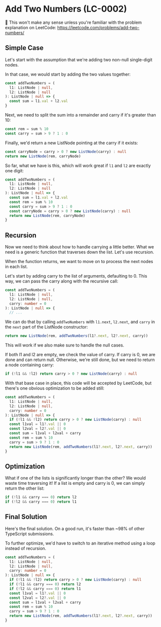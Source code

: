 # Add Two Numbers (LC-0002)

🛑️ This won't make any sense unless you're familiar with the problem explanation on LeetCode: <https://leetcode.com/problems/add-two-numbers/>

## Simple Case

Let's start with the assumption that we're adding two non-null single-digit nodes.

In that case, we would start by adding the two values together:

```ts
const addTwoNumbers = (
  l1: ListNode | null,
  l2: ListNode | null
): ListNode | null => {
  const sum = l1.val + l2.val
}
```

Next, we need to split the sum into a remainder and carry if it's greater than 10:

```ts
const rem = sum % 10
const carry = sum > 9 ? 1 : 0
```

Finally, we'd return a new ListNode pointing at the carry if it exists:

```ts
const carryNode = carry > 0 ? new ListNode(carry) : null
return new ListNode(rem, carryNode)
```

So far, what we have is this, which will work great if `l1` and `l2` are exactly one digit:

```ts
const addTwoNumbers = (
  l1: ListNode | null,
  l2: ListNode | null
): ListNode | null => {
  const sum = l1.val + l2.val
  const rem = sum % 10
  const carry = sum > 9 ? 1 : 0
  const carryNode = carry > 0 ? new ListNode(carry) : null
  return new ListNode(rem, carryNode)
}
```

## Recursion

Now we need to think about how to handle carrying a little better. What we need is a generic function that traverses down the list. Let's use recursion.

When the function returns, we want to move on to process the next nodes in each list.

Let's start by adding carry to the list of arguments, defaulting to 0. This way, we can pass the carry along with the recursive call:

```ts
const addTwoNumbers = (
  l1: ListNode | null,
  l2: ListNode | null,
  carry: number = 0
): ListNode | null => {
  // ...
```

We can do that by calling `addTwoNumbers` with `l1.next`, `l2.next`, and `carry` in the `next` part of the ListNode constructor:

```ts
return new ListNode(rem, addTwoNumbers(l1?.next, l2?.next, carry))
```

This will work if we also make sure to handle the null cases.

If both l1 and l2 are empty, we check the value of carry. If carry is 0, we are done and can return null. Otherwise, we're still done, but we need to return a node containing carry:

```ts
if (!l1 && !l2) return carry > 0 ? new ListNode(carry) : null
```

With that base case in place, this code will be accepted by LeetCode, but there's one obvious optimization to be added still:

```ts
const addTwoNumbers = (
  l1: ListNode | null,
  l2: ListNode | null,
  carry: number = 0
): ListNode | null => {
  if (!l1 && !l2) return carry > 0 ? new ListNode(carry) : null
  const l1val = l1?.val || 0
  const l2val = l2?.val || 0
  const sum = l1val + l2val + carry
  const rem = sum % 10
  carry = sum > 9 ? 1 : 0
  return new ListNode(rem, addTwoNumbers(l1?.next, l2?.next, carry))
}
```

## Optimization

What if one of the lists is significantly longer than the other? We would waste time traversing it! If a list is empty and carry is 0, we can simply return the other list:

```ts
if (!l1 && carry === 0) return l2
if (!l2 && carry === 0) return l1
```

## Final Solution

Here's the final solution. On a good run, it's faster than ~98% of other TypeScript submissions.

To further optimize, we'd have to switch to an iterative method using a loop instead of recursion.

```ts
const addTwoNumbers = (
  l1: ListNode | null,
  l2: ListNode | null,
  carry: number = 0
): ListNode | null => {
  if (!l1 && !l2) return carry > 0 ? new ListNode(carry) : null
  if (!l1 && carry === 0) return l2
  if (!l2 && carry === 0) return l1
  const l1val = l1?.val || 0
  const l2val = l2?.val || 0
  const sum = l1val + l2val + carry
  const rem = sum % 10
  carry = sum > 9 ? 1 : 0
  return new ListNode(rem, addTwoNumbers(l1?.next, l2?.next, carry))
}
```
